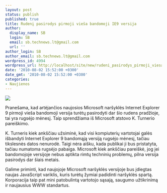 ```yaml
---
layout: post
status: publish
published: true
title: Rudenį pasirodys pirmoji vieša bandomoji IE9 versija
author:
  display_name: SB
  login: SB
  email: sb.technews.lt@gmail.com
  url: ''
author_login: SB
author_email: sb.technews.lt@gmail.com
wordpress_id: 4994
wordpress_url: http://localhost/site/new/rudeni_pasirodys_pirmoji_viesa_bandomoji_ie9_versijarudeni_pasirodys_pirmoji_viesa_bandomoji_ie9_versija/
date: '2010-08-02 15:52:00 +0300'
date_gmt: '2010-08-02 15:52:00 +0300'
categories:
- Naujienos
---
```

<div class="imgright"><img src="http://www.part.lt/img/12e679cff871bbb0268380287c7bf6f3341.jpg"  /></div>
<p>Pranešama, kad artėjančios naujosios Microsoft naršyklės Internet Explorer 9 pirmoji vieša bandomoji versija turėtų pasirodyti dar šio rudens pradžioje, tai yra rugsėjo mėnesį. Taip sprendžiama iš Microsoft atstovo K. Turnerio pareiškimo.</p>
<p>K. Turneris kiek ankščiau užsiminė, kad visi kompiuterių vartotojai galės išbandyti Internet Explorer 9 bandomąją versiją rugsėjo mėnesį, tačiau tikslesnės datos nenurodė. Taigi nėra aišku, kada publikai ji bus pristatyta, tačiau numatoma rugsėjo pabaiga. Microsoft kiek ankščiau pareiškė, jog jei bandomojoje versijoje nebus aptikta rimtų techninių problemų, pilna versija pasirodys dar šiais metais.</p>
<p>Galime priminti, kad naujojoje Microsoft naršyklės versijoje bus įdiegtas naujas JavaScript variklis, kuris turėtų žymiai padidinti naršyklės spartą. Korporacija taip pat mini patobulintą vartotojo sąsają, saugumo užtikrinimą ir naujausius WWW standartus.<br /></p>
